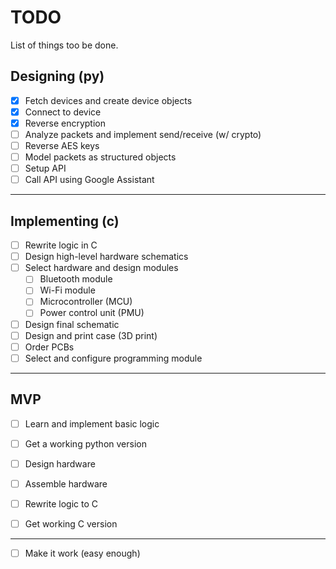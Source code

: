 # TODO

List of things too be done.

## Designing (py)
- [x] Fetch devices and create device objects
- [x] Connect to device
- [x] Reverse encryption 
- [ ] Analyze packets and implement send/receive (w/ crypto)
- [ ] Reverse AES keys
- [ ] Model packets as structured objects
- [ ] Setup API
- [ ] Call API using Google Assistant 

---

## Implementing (c)
- [ ] Rewrite logic in C
- [ ] Design high-level hardware schematics
- [ ] Select hardware and design modules
  - [ ] Bluetooth module
  - [ ] Wi-Fi module
  - [ ] Microcontroller (MCU)
  - [ ] Power control unit (PMU)
- [ ] Design final schematic
- [ ] Design and print case (3D print)
- [ ] Order PCBs
- [ ] Select and configure programming module

---

## MVP
- [ ] Learn and implement basic logic
- [ ] Get a working python version

- [ ] Design hardware
- [ ] Assemble hardware

- [ ] Rewrite logic to C
- [ ] Get working C version

--- 

- [ ] Make it work (easy enough)